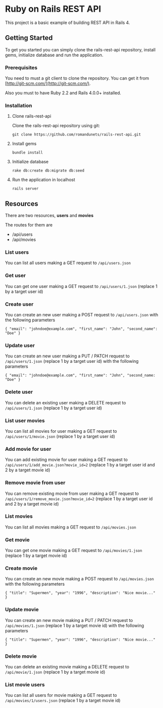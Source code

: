 # Ruby on Rails REST API

This project is a basic example of building REST API in Rails 4.

## Getting Started

To get you started you can simply clone the rails-rest-api repository, install gems, initialize database and run the application.

### Prerequisites

You need to must a git client to clone the repository. You can get it from [http://git-scm.com/](http://git-scm.com/).

Also you must to have Ruby 2.2 and Rails 4.0.0+ installed.

### Installation

1. Clone rails-rest-api

    Clone the rails-rest-api repository using git:

    ```
    git clone https://github.com/romandunets/rails-rest-api.git
    ```

1. Install gems
    ```
    bundle install
    ```

1. Initialize database
    ```
    rake db:create db:migrate db:seed
    ```

1. Run the application in localhost
    ```
    rails server
    ```

## Resources
There are two resources, **users** and **movies**

The routes for them are

- /api/users
- /api/movies

### List users
You can list all users making a GET request to ```/api/users.json```

### Get user
You can get one user making a GET request to ```/api/users/1.json``` (replace 1 by a target user id)

### Create user
You can create an new user making a POST request to ```/api/users.json``` with the following parameters
```
{ "email": "johndoe@example.com", "first_name": "John", "second_name": "Doe" }
```

### Update user
You can create an new user making a PUT / PATCH request to ```/api/users/1.json``` (replace 1 by a target user id) with the following parameters
```
{ "email": "johndoe@example.com", "first_name": "John", "second_name: "Doe" }
```

### Delete user
You can delete an existing user making a DELETE request to ```/api/users/1.json``` (replace 1 by a target user id)

### List user movies
You can list all movies for user making a GET request to ```/api/users/1/movie.json``` (replace 1 by a target user id)

### Add movie for user
You can add existing movie for user making a GET request to ```/api/users/1/add_movie.json?movie_id=2``` (replace 1 by a target user id and 2 by a target movie id)

### Remove movie from user
You can remove existing movie from user making a GET request to ```/api/users/1/remove_movie.json?movie_id=2``` (replace 1 by a target user id and 2 by a target movie id)

### List movies
You can list all movies making a GET request to ```/api/movies.json```

### Get movie
You can get one movie making a GET request to ```/api/movies/1.json``` (replace 1 by a target movie id)

### Create movie
You can create an new movie making a POST request to ```/api/movies.json``` with the following parameters
```
{ "title": "Supermen", "year": "1996", "description": "Nice movie..." }
```

### Update movie
You can create an new movie making a PUT / PATCH request to ```/api/movies/1.json``` (replace 1 by a target movie id) with the following parameters
```
{ "title": "Supermen", "year": "1996", "description": "Nice movie..." }
```

### Delete movie
You can delete an existing movie making a DELETE request to ```/api/movie/1.json``` (replace 1 by a target movie id)

### List movie users
You can list all users for movie making a GET request to ```/api/movies/1/users.json``` (replace 1 by a target movie id)
